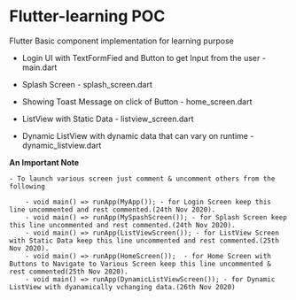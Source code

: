 # Flutter-learning POC

 Flutter Basic component implementation for learning purpose
   
   - Login UI with TextFormFied and Button to get Input from the user - main.dart
   
   - Splash Screen - splash_screen.dart
   
   - Showing Toast Message on click of Button - home_screen.dart
   
   - ListView with Static Data - listview_screen.dart

   - Dynamic ListView with dynamic data that can vary on runtime - dynamic_listview.dart

   <b>An Important Note</b>
    
    - To launch various screen just comment & uncomment others from the following
        
        - void main() => runApp(MyApp()); - for Login Screen keep this line uncommented and rest commented.(24th Nov 2020).
        - void main() => runApp(MySpashScreen()); - for Splash Screen keep this line uncommented and rest commented.(24th Nov 2020).
        - void main() => runApp(ListViewScreen()); - for ListView Screen with Static Data keep this line uncommented and rest commented.(25th Nov 2020).
        - void main() => runApp(HomeScreen());  - for Home Screen with Buttons to Navigate to Various Screen keep this line uncommented & rest commented(25th Nov 2020).
        - void main() => runApp(DynamicListViewScreen()); - for Dynamic ListView with dyanamically vchanging data.(26th Nov 2020)
